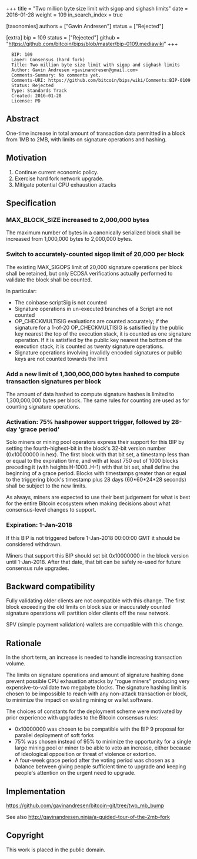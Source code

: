 +++
title = "Two million byte size limit with sigop and sighash limits"
date = 2016-01-28
weight = 109
in_search_index = true

[taxonomies]
authors = ["Gavin Andresen"]
status = ["Rejected"]

[extra]
bip = 109
status = ["Rejected"]
github = "https://github.com/bitcoin/bips/blob/master/bip-0109.mediawiki"
+++

      BIP: 109
      Layer: Consensus (hard fork)
      Title: Two million byte size limit with sigop and sighash limits
      Author: Gavin Andresen <gavinandresen@gmail.com>
      Comments-Summary: No comments yet.
      Comments-URI: https://github.com/bitcoin/bips/wiki/Comments:BIP-0109
      Status: Rejected
      Type: Standards Track
      Created: 2016-01-28
      License: PD

## Abstract

One-time increase in total amount of transaction data permitted in a
block from 1MB to 2MB, with limits on signature operations and hashing.

## Motivation

1.  Continue current economic policy.
2.  Exercise hard fork network upgrade.
3.  Mitigate potential CPU exhaustion attacks

## Specification

### MAX_BLOCK_SIZE increased to 2,000,000 bytes

The maximum number of bytes in a canonically serialized block shall be
increased from 1,000,000 bytes to 2,000,000 bytes.

### Switch to accurately-counted sigop limit of 20,000 per block

The existing MAX_SIGOPS limit of 20,000 signature operations per block
shall be retained, but only ECDSA verifications actually performed to
validate the block shall be counted.

In particular:

- The coinbase scriptSig is not counted
- Signature operations in un-executed branches of a Script are not
  counted
- OP_CHECKMULTISIG evaluations are counted accurately; if the signature
  for a 1-of-20 OP_CHECKMULTISIG is satisified by the public key nearest
  the top of the execution stack, it is counted as one signature
  operation. If it is satisfied by the public key nearest the bottom of
  the execution stack, it is counted as twenty signature operations.
- Signature operations involving invalidly encoded signatures or public
  keys are not counted towards the limit

### Add a new limit of 1,300,000,000 bytes hashed to compute transaction signatures per block

The amount of data hashed to compute signature hashes is limited to
1,300,000,000 bytes per block. The same rules for counting are used as
for counting signature operations.

### Activation: 75% hashpower support trigger, followed by 28-day 'grace period'

Solo miners or mining pool operators express their support for this BIP
by setting the fourth-highest-bit in the block's 32-bit version number
(0x10000000 in hex). The first block with that bit set, a timestamp less
than or equal to the expiration time, and with at least 750 out of 1000
blocks preceding it (with heights H-1000..H-1) with that bit set, shall
define the beginning of a grace period. Blocks with timestamps greater
than or equal to the triggering block's timestamp plus 28 days
(60\*60\*24\*28 seconds) shall be subject to the new limits.

As always, miners are expected to use their best judgement for what is
best for the entire Bitcoin ecosystem when making decisions about what
consensus-level changes to support.

### Expiration: 1-Jan-2018

If this BIP is not triggered before 1-Jan-2018 00:00:00 GMT it should be
considered withdrawn.

Miners that support this BIP should set bit 0x10000000 in the block
version until 1-Jan-2018. After that date, that bit can be safely
re-used for future consensus rule upgrades.

## Backward compatibility

Fully validating older clients are not compatible with this change. The
first block exceeding the old limits on block size or inaccurately
counted signature operations will partition older clients off the new
network.

SPV (simple payment validation) wallets are compatible with this change.

## Rationale

In the short term, an increase is needed to handle increasing
transaction volume.

The limits on signature operations and amount of signature hashing done
prevent possible CPU exhaustion attacks by "rogue miners" producing very
expensive-to-validate two megabyte blocks. The signature hashing limit
is chosen to be impossible to reach with any non-attack transaction or
block, to minimize the impact on existing mining or wallet software.

The choices of constants for the deployment scheme were motivated by
prior experience with upgrades to the Bitcoin consensus rules:

- 0x10000000 was chosen to be compatible with the BIP 9 proposal for
  parallel deployment of soft forks
- 75% was chosen instead of 95% to minimize the opportunity for a single
  large mining pool or miner to be able to veto an increase, either
  because of ideological opposition or threat of violence or extortion.
- A four-week grace period after the voting period was chosen as a
  balance between giving people sufficient time to upgrade and keeping
  people's attention on the urgent need to upgrade.

## Implementation

<https://github.com/gavinandresen/bitcoin-git/tree/two_mb_bump>

See also <http://gavinandresen.ninja/a-guided-tour-of-the-2mb-fork>

## Copyright

This work is placed in the public domain.
